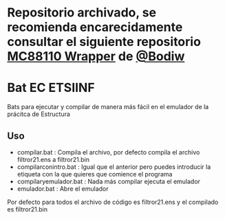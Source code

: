 # Repositorio archivado, se recomienda encarecidamente consultar el siguiente repositorio [MC88110 Wrapper](https://github.com/Bodiw/Estortura) de [@Bodiw](https://github.com/Bodiw)

# Bat EC ETSIINF
 Bats para ejecutar y compilar de manera más fácil en el emulador de la prácitca de Estructura

## Uso
* compilar.bat : Compila el archivo, por defecto compila el archivo filtror21.ens a filtror21.bin
* compilarconintro.bat : Igual que el anterior pero puedes introducir la etiqueta con la que quieres que comience el programa
* compilaryemulador.bat : Nada más compilar ejecuta el emulador
* emulador.bat : Abre el emulador

Por defecto para todos el archivo de código es filtror21.ens y el compilado es filtror21.bin
